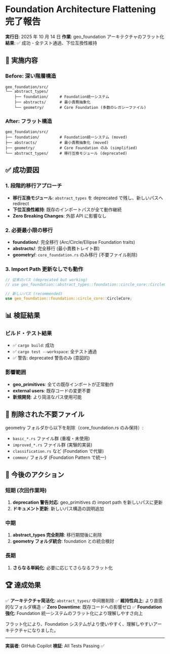 # Foundation Architecture Flattening 完了報告

**実行日**: 2025 年 10 月 14 日
**作業**: geo_foundation アーキテクチャのフラット化
**結果**: ✅ 成功 - 全テスト通過、下位互換性維持

## 🎯 実施内容

### Before: 深い階層構造

```
geo_foundation/src/
└── abstract_types/
    ├── foundation/     # Foundation統一システム
    ├── abstracts/      # 最小責務抽象化
    └── geometry/       # Core Foundation (多数のレガシーファイル)
```

### After: フラット構造

```
geo_foundation/src/
├── foundation/         # Foundation統一システム (moved)
├── abstracts/          # 最小責務抽象化 (moved)
├── geometry/           # Core Foundation のみ (simplified)
└── abstract_types/     # 移行互換モジュール (deprecated)
```

## ✅ 成功要因

### 1. 段階的移行アプローチ

- **移行互換モジュール**: `abstract_types` を deprecated で残し、新しいパスへ redirect
- **下位互換性維持**: 既存のインポートパスが全て動作継続
- **Zero Breaking Changes**: 外部 API に影響なし

### 2. 必要最小限の移行

- **foundation/**: 完全移行 (Arc/Circle/Ellipse Foundation traits)
- **abstracts/**: 完全移行 (最小責務トレイト群)
- **geometry/**: `core_foundation.rs` のみ移行 (不要ファイル削除)

### 3. Import Path 更新なしでも動作

```rust
// 従来のパス (deprecated but working)
// use geo_foundation::abstract_types::foundation::circle_core::CircleCore;

// 新しいパス (recommended)
use geo_foundation::foundation::circle_core::CircleCore;
```

## 📊 検証結果

### ビルド・テスト結果

- ✅ `cargo build`: 成功
- ✅ `cargo test --workspace`: 全テスト通過
- ✅ 警告: deprecated 警告のみ (意図的)

### 影響範囲

- **geo_primitives**: 全ての既存インポートが正常動作
- **external users**: 既存コードの変更不要
- **新規開発**: より简洁なパス使用可能

## 🧹 削除された不要ファイル

geometry フォルダから以下を削除（core_foundation.rs のみ保持）:

- `basic_*.rs` ファイル群 (重複・未使用)
- `improved_*.rs` ファイル群 (実験的実装)
- `classification.rs` など (Foundation で代替)
- `common/` フォルダ (Foundation Pattern で統一)

## 🎯 今後のアクション

### 短期 (次回作業時)

1. **deprecation 警告対応**: geo_primitives の import path を新しいパスに更新
2. **ドキュメント更新**: 新しいパス構造の説明追加

### 中期

1. **abstract_types 完全削除**: 移行期間後に削除
2. **geometry フォルダ統合**: foundation との統合検討

### 長期

1. **さらなる単純化**: 必要に応じてさらなるフラット化

## 🏆 達成効果

✅ **アーキテクチャ简洁化**: `abstract_types/` 中间層削除
✅ **維持性向上**: より直感的なフォルダ構造
✅ **Zero Downtime**: 既存コードへの影響ゼロ
✅ **Foundation 強化**: Foundation 統一システムのフラット化により理解しやすさ向上

フラット化により、Foundation システムがより使いやすく、理解しやすいアーキテクチャになりました。

---

**実装者**: GitHub Copilot
**検証**: All Tests Passing ✅
